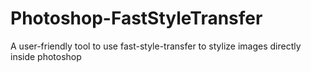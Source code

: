 # Photoshop-FastStyleTransfer
A user-friendly tool to use fast-style-transfer to stylize images directly inside photoshop
